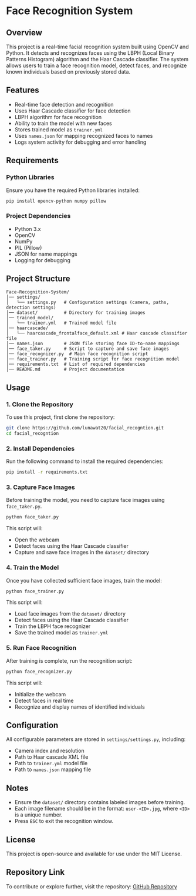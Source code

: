 # Face Recognition System

## Overview
This project is a real-time facial recognition system built using OpenCV and Python. It detects and recognizes faces using the LBPH (Local Binary Patterns Histogram) algorithm and the Haar Cascade classifier. The system allows users to train a face recognition model, detect faces, and recognize known individuals based on previously stored data.

## Features
- Real-time face detection and recognition
- Uses Haar Cascade classifier for face detection
- LBPH algorithm for face recognition
- Ability to train the model with new faces
- Stores trained model as `trainer.yml`
- Uses `names.json` for mapping recognized faces to names
- Logs system activity for debugging and error handling

## Requirements
### Python Libraries
Ensure you have the required Python libraries installed:
```bash
pip install opencv-python numpy pillow
```

### Project Dependencies
- Python 3.x
- OpenCV
- NumPy
- PIL (Pillow)
- JSON for name mappings
- Logging for debugging

## Project Structure
```
Face-Recognition-System/
│── settings/
│   └── settings.py   # Configuration settings (camera, paths, detection settings)
│── dataset/          # Directory for training images
│── trained_model/
│   └── trainer.yml   # Trained model file
│── haarcascade/
│   └── haarcascade_frontalface_default.xml # Haar cascade classifier file
│── names.json        # JSON file storing face ID-to-name mappings
│── face_taker.py     # Script to capture and save face images
│── face_recognizer.py  # Main face recognition script
│── face_trainer.py   # Training script for face recognition model
│── requirements.txt  # List of required dependencies
│── README.md         # Project documentation
```

## Usage
### 1. Clone the Repository
To use this project, first clone the repository:
```bash
git clone https://github.com/lunawat20/facial_recogntion.git
cd facial_recogntion
```

### 2. Install Dependencies
Run the following command to install the required dependencies:
```bash
pip install -r requirements.txt
```

### 3. Capture Face Images
Before training the model, you need to capture face images using `face_taker.py`.
```bash
python face_taker.py
```
This script will:
- Open the webcam
- Detect faces using the Haar Cascade classifier
- Capture and save face images in the `dataset/` directory

### 4. Train the Model
Once you have collected sufficient face images, train the model:
```bash
python face_trainer.py
```
This script will:
- Load face images from the `dataset/` directory
- Detect faces using the Haar Cascade classifier
- Train the LBPH face recognizer
- Save the trained model as `trainer.yml`

### 5. Run Face Recognition
After training is complete, run the recognition script:
```bash
python face_recognizer.py
```
This script will:
- Initialize the webcam
- Detect faces in real time
- Recognize and display names of identified individuals

## Configuration
All configurable parameters are stored in `settings/settings.py`, including:
- Camera index and resolution
- Path to Haar cascade XML file
- Path to `trainer.yml` model file
- Path to `names.json` mapping file

## Notes
- Ensure the `dataset/` directory contains labeled images before training.
- Each image filename should be in the format: `user-<ID>.jpg`, where `<ID>` is a unique number.
- Press `ESC` to exit the recognition window.

## License
This project is open-source and available for use under the MIT License.

## Repository Link
To contribute or explore further, visit the repository:
[GitHub Repository](https://github.com/lunawat20/facial_recogntion)

